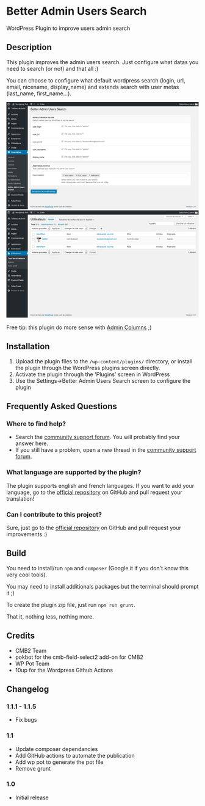 # Better Admin Users Search

WordPress Plugin to improve users admin search

## Description

This plugin improves the admin users search. Just configure what datas you need to search (or not) and that all :)

You can choose to configure what default wordpress search (login, url, email, nicename, display_name) and extends search with user metas (last_name, first_name...).

<p align="center">
  <img src="https://github.com/Applelo/Better-Admin-Users-Search/blob/master/.wordpress-org/screenshot-1.png?raw=true" width="750" title="The Better Admin Users Search settings screen">
  <img src="https://github.com/Applelo/Better-Admin-Users-Search/blob/master/.wordpress-org/screenshot-2.png?raw=true" width="750" alt="The result with Better Admin Users Search activated">
</p>

Free tip: this plugin do more sense with [Admin Columns](https://wordpress.org/plugins/codepress-admin-columns/) ;)

## Installation

1. Upload the plugin files to the `/wp-content/plugins/` directory, or install the plugin through the WordPress plugins screen directly.
2. Activate the plugin through the 'Plugins' screen in WordPress
3. Use the Settings->Better Admin Users Search screen to configure the plugin

## Frequently Asked Questions

### Where to find help?

-   Search the [community support forum](https://wordpress.org/search/). You will probably find your answer here.
-   If you still have a problem, open a new thread in the [community support forum](http://wordpress.org/support/plugin/better-admin-users-search).

### What language are supported by the plugin?

The plugin supports english and french languages. If you want to add your language, go to the [official repository](https://github.com/Applelo/Better-Admin-Users-Search) on GitHub and pull request your translation!

### Can I contribute to this project?

Sure, just go to the [official repository](https://github.com/Applelo/Better-Admin-Users-Search) on GitHub and pull request your improvements :)

## Build

You need to install/run `npm` and `composer` (Google it if you don't know this very cool tools).

You may need to install additionals packages but the terminal should prompt it ;)

To create the plugin zip file, just run `npm run grunt`.

That it, nothing less, nothing more.

## Credits

-   CMB2 Team
-   pokbot for the cmb-field-select2 add-on for CMB2
-   WP Pot Team
-   10up for the Wordpress Github Actions

## Changelog

### 1.1.1 - 1.1.5

-   Fix bugs

### 1.1

-   Update composer dependancies
-   Add GitHub actions to automate the publication
-   Add wp pot to generate the pot file
-   Remove grunt

### 1.0

-   Initial release
